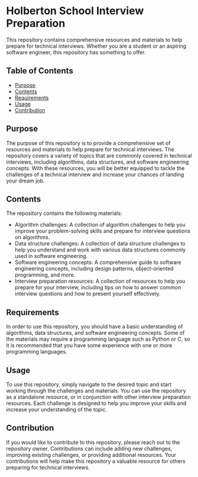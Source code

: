 # Holberton School Interview Preparation
This repository contains comprehensive resources and materials to help prepare for technical interviews. Whether you are a student or an aspiring software engineer, this repository has something to offer.

## Table of Contents
- [Purpose](#purpose)
- [Contents](#contents)
- [Requirements](#requirements)
- [Usage](#usage)
- [Contribution](#contribution)

## Purpose
The purpose of this repository is to provide a comprehensive set of resources and materials to help prepare for technical interviews. The repository covers a variety of topics that are commonly covered in technical interviews, including algorithms, data structures, and software engineering concepts. With these resources, you will be better equipped to tackle the challenges of a technical interview and increase your chances of landing your dream job.

## Contents
The repository contains the following materials:
- Algorithm challenges: A collection of algorithm challenges to help you improve your problem-solving skills and prepare for interview questions on algorithms.
- Data structure challenges: A collection of data structure challenges to help you understand and work with various data structures commonly used in software engineering.
- Software engineering concepts: A comprehensive guide to software engineering concepts, including design patterns, object-oriented programming, and more.
- Interview preparation resources: A collection of resources to help you prepare for your interview, including tips on how to answer common interview questions and how to present yourself effectively.

## Requirements
In order to use this repository, you should have a basic understanding of algorithms, data structures, and software engineering concepts. Some of the materials may require a programming language such as Python or C, so it is recommended that you have some experience with one or more programming languages.

## Usage
To use this repository, simply navigate to the desired topic and start working through the challenges and materials. You can use the repository as a standalone resource, or in conjunction with other interview preparation resources. Each challenge is designed to help you improve your skills and increase your understanding of the topic.

## Contribution
If you would like to contribute to this repository, please reach out to the repository owner. Contributions can include adding new challenges, improving existing challenges, or providing additional resources. Your contributions will help make this repository a valuable resource for others preparing for technical interviews.
